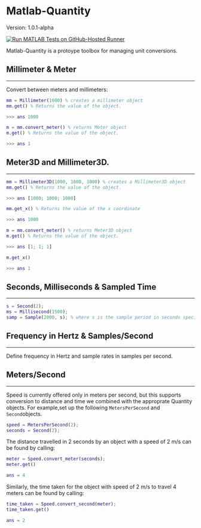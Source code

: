 # Matlab-Quantity

Version: 1.0.1-alpha

[![Run MATLAB Tests on GitHub-Hosted Runner](https://github.com/SebastianHaigh/Matlab-Quantity/actions/workflows/quantity.yml/badge.svg)](https://github.com/SebastianHaigh/Matlab-Quantity/actions/workflows/quantity.yml)

Matlab-Quantity is a protoype toolbox for managing unit conversions.

## Millimeter & Meter

---

Convert between meters and millimeters:

```matlab
mm = Millimeter(1000) % creates a millimeter object
mm.get() % Returns the value of the object.

>>> ans 1000

m = mm.convert_meter() % returns Meter object
m.get() % Returns the value of the object.

>>> ans 1
```

## Meter3D and Millimeter3D.

---

```matlab
mm = Millimeter3D(1000, 1000, 1000) % creates a Millimeter3D object
mm.get() % Returns the value of the object.

>>> ans [1000; 1000; 1000]

mm.get_x() % Returns the value of the x coordinate

>>> ans 1000

m = mm.convert_meter() % returns Meter3D object
m.get() % Returns the value of the object.

>>> ans [1; 1; 1]

m.get_x()

>>> ans 1
```

## Seconds, Milliseconds & Sampled Time

---

```matlab
s = Second(2);
ms = Millisecond(1500);
samp = Sample(2000, s); % where s is the sample period in seconds specified using a Second object
```

## Frequency in Hertz & Samples/Second

---

Define frequency in Hertz and sample rates in samples per second.

## Meters/Second

---

Speed is currently offered only in meters per second, but this supports conversion to distance and time we combined with the approprate Quantity objects. For example,set up the following `MetersPerSecond` and `Second`objects.

```matlab
speed = MetersPerSecond(2);
seconds = Second(2);
```

The distance travelled in 2 seconds by an object with a speed of 2 m/s can be found by calling:

```matlab
meter = Speed.convert_meter(seconds);
meter.get()

ans = 4
```

Similarly, the time taken for the object with speed of 2 m/s to travel 4 meters can be found by calling:

```matlab
time_taken = Speed.convert_second(meter);
time_taken.get()

ans = 2
```
